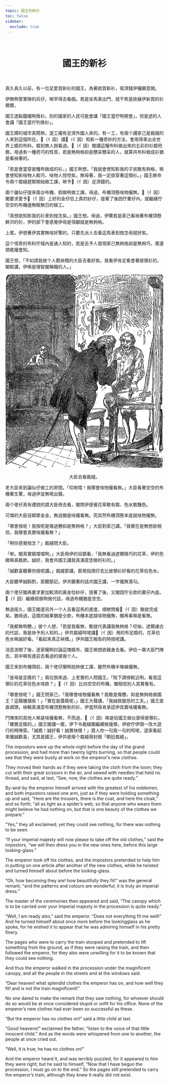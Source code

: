 ```yaml
---
topic: 國王的新衫
toc: false
sidebar:
  exclude: true
---
```


<br>
<h1 style="text-align:center"> 國王的新衫 </h1>
<br>

真久真久以前，有一位足愛買新衫的國王。為著欲買新衫，偌濟錢伊攏願意開。

伊無咧管軍隊的兵仔，嘛罕得去看戲。若是坐馬車出門，就干焦是欲展伊新買的衫爾爾。

國王逐點鐘攏咧換衫。別的國家的人民可能會講「國王當佇咧開會」，但是遮的人會講「國王當佇列換衫」。

國王蹛的城市真鬧熱，逐工攏有足濟外國人來的。有一工，有兩个講家己是裁縫的人來到這個所在。𪜶（亻因）講𪜶（亻因）知影一種奇妙的方法，會用得車出全世界上媠的布料，媠到無人捌看過。𪜶（亻因）閣講這種布料做出來的五彩的衫媠罔媠，毋過有一種奇巧的性質，若是無夠格抑是戇呆戇呆的人，就算共布料做成衫猶是看袂著的。

「若是會當穿彼種布做成的衫，」國王咧想，「我就會使知影我的子民敢有夠格，嘛會使知影啥物人較巧、啥物人悾悾矣。無毋著，我一定欲穿著這領衫。」國王紲命令兩个裁縫趕緊開始做工課，嘛予𪜶（亻因）足濟錢的。

兩个諞仙仔提來兩台布機，假做咧做工課。毋過，布機頂懸啥物攏無。𪜶（亻因）閣要求愛予𪜶（亻因）上好的金仔佮上貴的紗仔，提著了後囥佇橐仔內，就繼續佇空空的布機邊無眠無日的做工。

「真想欲知影我的衫車到按怎矣。」國王想。毋過，伊驚若是家己看袂著布機頂懸鮮沢的衫，伊的部下會感覺伊毋是頇顢就是無夠格。

上尾，伊想著伊其實無啥好驚的，只要先派人去看這馬車到按怎毋就好矣。

這个怪奇的布料佇城內是通人知的，若是去予人發現家己無夠格抑是無夠巧，厝邊頭尾攏會知。

國王想，「不如請我彼个人範袂䆀的大臣去看好矣。我看伊肯定看會著彼領衫的，閣較講，伊嘛是理智閣稱職的人。」

![](images/the_emperors_new_clothes_1.jpg)
<p style="text-align:center"> 大臣去看裁縫。 </p>

老大臣來到諞仙仔做工的房間。「哎喲喂！我哪會啥物攏看無。」大臣看著空空的布機著生驚，毋過伊並無喝出聲。

兩个佬仔真有禮貌的請大臣倚去看，閣問伊感覺花草敢有媠、色水敢豔色。

可憐的大臣目睭擘金金，無過猶是啥攏看無。究其然布機頂懸本底就啥物攏無。

「哪會按呢！我按呢是傷過戇抑是無夠格？」大臣對家己講，「我實在是無想欲相信，我哪會真實啥攏看無？」

「啊你感覺按怎？」裁縫問大臣。

「喲，閣真實媠噹噹咧，」大臣用伊的目鏡看，「我無看過遮爾精巧的花草，伊的色緻嘛真媠款。誠好，我會共國王講我真滿意恁做的衫的。」

「誠歡喜聽著你按呢講。」裁縫那講，那用指頭仔去比彼領衫好看的花草佮色水。

大臣聽甲誠斟酌，那聽那記。伊共聽著的話共國王講，一字攏無落勾。

兩个佬仔閣再要求更加較濟的黃金佮紗仔，提著了後，又閣囥佇仝款的橐仔內底。𪜶（亻因）繼續假做咧做代誌，毋過布機猶是空空。

無過偌久，國王閣遣另外一个人去看這馬的進度，順紲問看𪜶（亻因）敢欲完成矣。猶毋過，這擺的結果猶是仝款，布機本底就啥物攏無，閣再看嘛是看無。

「我都無咧戇，」彼个人想，「若是我看無，敢就代表講我無夠格？哎呦，遮爾譀古的代誌，我是袂予別人知的。」伊共裁縫呵咾講𪜶（亻因）用的布足媠的，花草佮色水嘛誠好看。「看起來真正袂䆀。」伊共國王報告的時按呢講。

消息湠開了後，逐家攏咧討論這塊媠布，國王嘛想欲親身去看。伊佮一寡大臣鬥陣去，其中嘛有進前去看過的彼兩个人。

國王來到布機頭前，兩个佬仔閣咧拍拚做工課，雖然布機半條線攏無。

「是毋是足媠的？」兩位捌來過、上老實的人問國王。「陛下請倚較近咧，看覓這領衫的花草佮色水啥款？」𪜶（亻因）比向空空的布機，閣相信別人其實看有。

「哪會按呢？」國王問家己，「我哪會啥物攏看無？我敢是傷戇，抑是無夠格做國王？這聲腫頷矣！」「實在是蓋媠呢，」國王大聲講，「我誠佩服恁的工夫。」國王直直頕頭，袂輸真滿意布機頂懸無影的衫，伊當然毋肯承認伊其實啥攏看無。

鬥陣來的其他人嘛是啥攏看無，不而過，𪜶（亻因）嘛是佮國王做伙褒嗦彼領衫。「確實足媠的。」國王閣講一擺，伊下令裁縫閣繼續做幾領，伊欲佇伊頭一改大遊行的時陣穿。「誠媠！誠好看！誠實袂䆀！」眾人你一句我一句的呵咾，逐家看起來攏誠歡喜，尤其是國王，伊共彼兩个裁縫冊封做「朝廷裁縫」。

The impostors were up the whole night before the day of the grand procession, and had more than twenty lights burning, so that people could see that they were busily at work on the emperor’s new clothes.

They moved their hands as if they were taking the cloth from the loom; they cut with their great scissors in the air, and sewed with needles that held no thread, and said, at last, “See, now, the clothes are quite ready.”

By-and-by the emperor himself arrived with the greatest of his noblemen, and both impostors raised one arm, just as if they were holding something up and said, “Here are the trousers, there is the coat, and here the cloak,” and so forth; “all as light as a spider’s web, so that anyone who wears them might believe he had nothing on, but that is one beauty of the clothes we prepare.”

“Yes,” they all exclaimed; yet they could see nothing, for there was nothing to be seen.

“If your imperial majesty will now please to take off the old clothes,” said the impostors, “we will then dress you in the new ones here, before this large looking-glass.”

The emperor took off his clothes, and the impostors pretended to help him in putting on one article after another of the new clothes, while he twisted and turned himself about before the looking-glass.

“Oh, how becoming they are! how beautifully they fit!” was the general remark; “and the patterns and colours are wonderful; it is truly an imperial dress.”

The master of the ceremonies then appeared and said, “The canopy which is to be carried over your imperial majesty in the procession is quite ready.”

“Well, I am ready also,” said the emperor. “Does not everything fit me well!” And he turned himself about once more before the lookingglass as he spoke, for he wished it to appear that he was admiring himself in his pretty finery.

The pages who were to carry the train stooped and pretended to lift something from the ground, as if they were raising the train, and then followed the emperor, for they also were unwilling for it to be known that they could see nothing.

And thus the emperor walked in the procession under the magnificent canopy, and all the people in the streets and at the windows said.

“Dear heaven! what splendid clothes the emperor has on, and how well they fit! and is not the train magnificent!”

No one dared to make the remark that they saw nothing, for whoever should do so would be at once considered stupid or unfit for his office. None of the emperor’s new clothes had ever been so successful as these.

“But the emperor has no clothes on!” said a little child at last.

“Good heavens!” exclaimed the father, “listen to the voice of that little innocent child.” And as the words were whispered from one to another, the people at once cried out.

“Well, it is true; he has no clothes on!”

And the emperor heard it, and was terribly puzzled, for it appeared to him they were right; but he said to himself, “Now that I have begun the procession, I must go on to the end.” So the pages still pretended to carry the emperor’s train, although they knew it really did not exist.